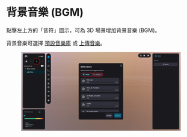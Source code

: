 # 背景音樂 (BGM)

點擊左上方的「音符」圖示，可為 3D 場景增加背景音樂 (BGM)。

背景音樂可選擇 [預設音樂庫](yu-she-yin-le-ku.md) 或 [上傳音樂](shang-chuan-yin-le.md)。

<figure><img src="../../../.gitbook/assets/Frame 161 (1).png" alt=""><figcaption></figcaption></figure>
